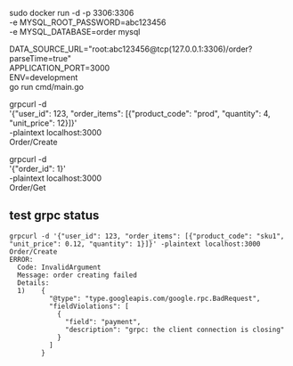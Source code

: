 sudo docker run -d -p 3306:3306	\
	-e MYSQL_ROOT_PASSWORD=abc123456 \
	-e MYSQL_DATABASE=order mysql

DATA_SOURCE_URL="root:abc123456@tcp(127.0.0.1:3306)/order?parseTime=true" \
APPLICATION_PORT=3000 \
ENV=development \
go run cmd/main.go

grpcurl -d \
'{"user_id": 123, "order_items": [{"product_code": "prod", "quantity": 4, "unit_price": 12}]}' \
-plaintext localhost:3000 \
Order/Create

grpcurl -d \
'{"order_id": 1}' \
-plaintext localhost:3000 \
Order/Get


## test grpc status
```
grpcurl -d '{"user_id": 123, "order_items": [{"product_code": "sku1", "unit_price": 0.12, "quantity": 1}]}' -plaintext localhost:3000 Order/Create
ERROR:
  Code: InvalidArgument
  Message: order creating failed
  Details:
  1)    {
          "@type": "type.googleapis.com/google.rpc.BadRequest",
          "fieldViolations": [
            {
              "field": "payment",
              "description": "grpc: the client connection is closing"
            }
          ]
        }
```